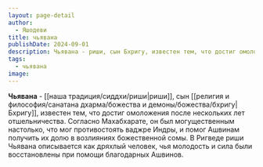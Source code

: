 ```yaml
---
layout: page-detail
author:
  - Яшодеви
title: чьявана
publishDate: 2024-09-01
description: Чьявана - риши, сын Бхригу, известен тем, что достиг омоложения после нескольких лет отшельничества. Согласно Махабхарате, он был могущественным настолько, что мог противостоять ваджре Индры, и помог Ашвинам получить их долю в возлияниях божественной сомы. В Ригведе риши Чьявана описывается как дряхлый человек, чья молодость и сила были восстановлены при помощи благодарных Ашвинов.
tags:
  - чьявана
image:
---
```

**Чьявана** - [[наша традиция/сиддхи/риши|риши]], сын [[религия и философия/санатана дхарма/божества и демоны/божества/бхригу|Бхригу]], известен тем, что достиг омоложения после нескольких лет отшельничества. Согласно Махабхарате, он был могущественным настолько, что мог противостоять ваджре Индры, и помог Ашвинам получить их долю в возлияниях божественной сомы. В Ригведе риши Чьявана описывается как дряхлый человек, чья молодость и сила были восстановлены при помощи благодарных Ашвинов.

